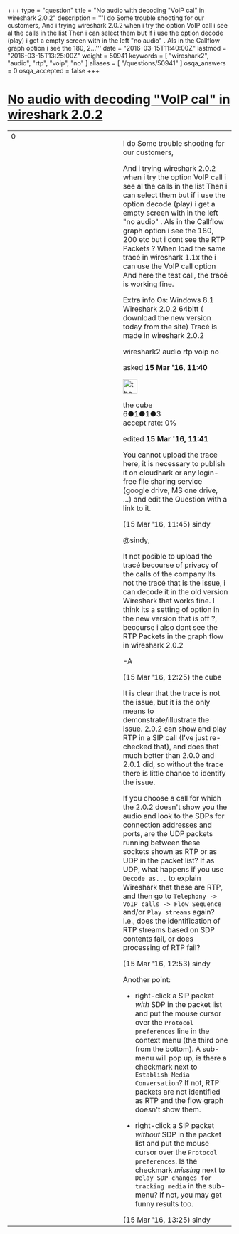 +++
type = "question"
title = "No audio with decoding &quot;VoIP cal&quot; in wireshark 2.0.2"
description = '''I do Some trouble shooting for our customers,  And i trying wireshark 2.0.2 when i try the option VoIP call i see al the calls in the list Then i can select them but if i use the option decode (play) i get a empty screen with in the left &quot;no audio&quot; . Als in the Callflow graph option i see the 180, 2...'''
date = "2016-03-15T11:40:00Z"
lastmod = "2016-03-15T13:25:00Z"
weight = 50941
keywords = [ "wireshark2", "audio", "rtp", "voip", "no" ]
aliases = [ "/questions/50941" ]
osqa_answers = 0
osqa_accepted = false
+++

<div class="headNormal">

# [No audio with decoding "VoIP cal" in wireshark 2.0.2](/questions/50941/no-audio-with-decoding-voip-cal-in-wireshark-202)

</div>

<div id="main-body">

<div id="askform">

<table id="question-table" style="width:100%;"><colgroup><col style="width: 50%" /><col style="width: 50%" /></colgroup><tbody><tr class="odd"><td style="width: 30px; vertical-align: top"><div class="vote-buttons"><span id="post-50941-upvote" class="ajax-command post-vote up" rel="nofollow" title="I like this post (click again to cancel)"> </span><div id="post-50941-score" class="post-score" title="current number of votes">0</div><span id="post-50941-downvote" class="ajax-command post-vote down" rel="nofollow" title="I dont like this post (click again to cancel)"> </span> <span id="favorite-mark" class="ajax-command favorite-mark" rel="nofollow" title="mark/unmark this question as favorite (click again to cancel)"> </span><div id="favorite-count" class="favorite-count"></div></div></td><td><div id="item-right"><div class="question-body"><p>I do Some trouble shooting for our customers,</p><p>And i trying wireshark 2.0.2 when i try the option VoIP call i see al the calls in the list Then i can select them but if i use the option decode (play) i get a empty screen with in the left "no audio" . Als in the Callflow graph option i see the 180, 200 etc but i dont see the RTP Packets ? When load the same tracé in wireshark 1.1x the i can use the VoIP call option And here the test call, the tracé is working fine.</p><p>Extra info Os: Windows 8.1 Wireshark 2.0.2 64bitt ( download the new version today from the site) Tracé is made in wireshark 2.0.2</p></div><div id="question-tags" class="tags-container tags"><span class="post-tag tag-link-wireshark2" rel="tag" title="see questions tagged &#39;wireshark2&#39;">wireshark2</span> <span class="post-tag tag-link-audio" rel="tag" title="see questions tagged &#39;audio&#39;">audio</span> <span class="post-tag tag-link-rtp" rel="tag" title="see questions tagged &#39;rtp&#39;">rtp</span> <span class="post-tag tag-link-voip" rel="tag" title="see questions tagged &#39;voip&#39;">voip</span> <span class="post-tag tag-link-no" rel="tag" title="see questions tagged &#39;no&#39;">no</span></div><div id="question-controls" class="post-controls"></div><div class="post-update-info-container"><div class="post-update-info post-update-info-user"><p>asked <strong>15 Mar '16, 11:40</strong></p><img src="https://secure.gravatar.com/avatar/5238d538aa2ea362ac501d31324a3d74?s=32&amp;d=identicon&amp;r=g" class="gravatar" width="32" height="32" alt="the%20cube&#39;s gravatar image" /><p><span>the cube</span><br />
<span class="score" title="6 reputation points">6</span><span title="1 badges"><span class="badge1">●</span><span class="badgecount">1</span></span><span title="1 badges"><span class="silver">●</span><span class="badgecount">1</span></span><span title="3 badges"><span class="bronze">●</span><span class="badgecount">3</span></span><br />
<span class="accept_rate" title="Rate of the user&#39;s accepted answers">accept rate:</span> <span title="the cube has no accepted answers">0%</span></p></div><div class="post-update-info post-update-info-edited"><p><span> edited <strong>15 Mar '16, 11:41</strong> </span></p></div></div><div id="comments-container-50941" class="comments-container"><span id="50943"></span><div id="comment-50943" class="comment"><div id="post-50943-score" class="comment-score"></div><div class="comment-text"><p>You cannot upload the trace here, it is necessary to publish it on cloudhark or any login-free file sharing service (google drive, MS one drive, ...) and edit the Question with a link to it.</p></div><div id="comment-50943-info" class="comment-info"><span class="comment-age">(15 Mar '16, 11:45)</span> <span class="comment-user userinfo">sindy</span></div></div><span id="50947"></span><div id="comment-50947" class="comment"><div id="post-50947-score" class="comment-score"></div><div class="comment-text"><p><span>@sindy</span>,</p><p>It not posible to upload the tracé becourse of privacy of the calls of the company Its not the tracé that is the issue, i can decode it in the old version Wireshark that works fine. I think its a setting of option in the new version that is off ?, becourse i also dont see the RTP Packets in the graph flow in wireshark 2.0.2</p><p>-A</p></div><div id="comment-50947-info" class="comment-info"><span class="comment-age">(15 Mar '16, 12:25)</span> <span class="comment-user userinfo">the cube</span></div></div><span id="50950"></span><div id="comment-50950" class="comment"><div id="post-50950-score" class="comment-score"></div><div class="comment-text"><p>It is clear that the trace is not the issue, but it is the only means to demonstrate/illustrate the issue. 2.0.2 can show and play RTP in a SIP call (I've just re-checked that), and does that much better than 2.0.0 and 2.0.1 did, so without the trace there is little chance to identify the issue.</p><p>If you choose a call for which the 2.0.2 doesn't show you the audio and look to the SDPs for connection addresses and ports, are the UDP packets running between these sockets shown as RTP or as UDP in the packet list? If as UDP, what happens if you use <code>Decode as...</code> to explain Wireshark that these are RTP, and then go to <code>Telephony -&gt; VoIP calls -&gt; Flow Sequence</code> and/or <code>Play streams</code> again? I.e., does the identification of RTP streams based on SDP contents fail, or does processing of RTP fail?</p></div><div id="comment-50950-info" class="comment-info"><span class="comment-age">(15 Mar '16, 12:53)</span> <span class="comment-user userinfo">sindy</span></div></div><span id="50955"></span><div id="comment-50955" class="comment"><div id="post-50955-score" class="comment-score"></div><div class="comment-text"><p>Another point:</p><ul><li><p>right-click a SIP packet <em>with</em> SDP in the packet list and put the mouse cursor over the <code>Protocol preferences</code> line in the context menu (the third one from the bottom). A sub-menu will pop up, is there a checkmark next to <code>Establish Media Conversation</code>? If not, RTP packets are not identified as RTP and the flow graph doesn't show them.</p></li><li><p>right-click a SIP packet <em>without</em> SDP in the packet list and put the mouse cursor over the <code>Protocol preferences</code>. Is the checkmark <em>missing</em> next to <code>Delay SDP changes for tracking media</code> in the sub-menu? If not, you may get funny results too.</p></li></ul></div><div id="comment-50955-info" class="comment-info"><span class="comment-age">(15 Mar '16, 13:25)</span> <span class="comment-user userinfo">sindy</span></div></div></div><div id="comment-tools-50941" class="comment-tools"></div><div class="clear"></div><div id="comment-50941-form-container" class="comment-form-container"></div><div class="clear"></div></div></td></tr></tbody></table>

</div>

</div>

